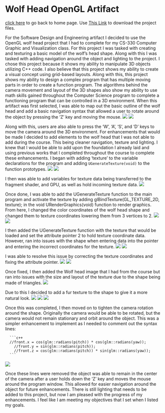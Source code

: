 # Wolf Head OpenGL Artifact

[click here](https://joeyf12.github.io/) to go back to home page. Use [This Link]() to download the project files.

For the Software Design and Engineering artifact I decided to use the OpenGL wolf head project that I had to complete for my CS-330 Computer Graphic and Visualization class. For this project I was tasked with creating and texturing a basic model of the wolf’s head shape. Along with this I was tasked with adding navigation around the object and lighting to the project. I chose this project because it shows my ability to manipulate 3D objects utilizing C++ code. I also believe that this project shows my ability to create a visual concept using grid-based layouts. Along with this, this project shows my ability to design a complex program that has multiple moving parts in order to create a function program. The algorithms behind the camera movement and layout of the 3D shapes also show my ability to use math skills gained throughout the Computer Science program to complete a functioning program that can be controlled in a 3D environment. When this artifact was first selected, I was able to map out the basic outline of the wolf head and add a basic navigation syntax that allowed a user to rotate around the object by pressing the ‘Z’ key and moving the mouse.
<img src="SoftwarePicture1.png">
<img src="SoftwarePicture2.png">

Along with this, users are also able to press the ‘W’, ‘A’, ‘S’, and ‘D’ keys to move the camera around the 3D environment. For enhancements that would be made I decided to add elements to the wolf head that I was not able to add during the course. This being cleaner navigation, texture and lighting. I knew that I would be able to add upon the foundation I already laid and using previous works that I completed throughout the course to complete these enhancements. I began with adding ‘texture’ to the variable declarations for the program and adding ```UGenerateTexture(void)``` to the function prototypes. 
<img src="SoftwarePicture3.png">
<img src="SoftwarePicture4.png">

I then was able to add variables for texture data being transferred to the fragment shader, and GPU, as well as hold incoming texture data.
<img src="SoftwarePicture5.png">

Once done, I was able to add the UGenerateTexture function to the main program and activate the texture by adding glBindTexture(GL_TEXTURE_2D, texture); in the void URenderGraphics(void) function to render graphics. From here, I changed the color coordinates of the wolf head shape and changed them to texture coordinates lowering them from 3 vertices to 2.
<img src="SoftwarePicture6.png">
<img src="SoftwarePicture7.png">

I then added the UGenerateTexture function with the texture that would be loaded and set the attribute pointer 2 to hold texture coordinate data. However, ran into issues with the shape when entering data into the pointer and entering the incorrect coordinates for the texture.
<img src="SoftwarePicture8.png">
<img src="SoftwarePicture9.png">

I was able to resolve this issue by correcting the texture coordinates and fixing the attribute pointer.
<img src="SoftwarePicture10.png">
<img src="SoftwarePicture11.png">

Once fixed, I then added the Wolf head image that I had from the course but ran into issues with the size and layout of the texture due to the shape being made of triangles.
<img src="SoftwarePicture12.png">

Due to this I decided to add a fur texture to the shape to give it a more natural look.
<img src="SoftwarePicture13.png">
<img src="SoftwarePicture14.png">
<img src="SoftwarePicture15.png">

Once this was completed, I then moved on to tighten the camera rotation around the shape. Originally the camera would be able to be rotated, but the camera would not remain stationary and orbit around the object. This was a simpler enhancement to implement as I needed to comment out the syntax lines:
	    
      ```c++
      //front.x = cos(glm::radians(pitch)) * cos(glm::radians(yaw));
	    //front.y = sin(glm::radians(pitch));
	    //front.z = cos(glm::radians(pitch)) * sin(glm::radians(yaw));
      ```
      
<img src="SoftwarePicture16.png">

Once these lines were removed the object was able to remain in the center of the camera after a user holds down the ‘Z’ key and moves the mouse around the program window. This allowed for easier navigation around the object for future enhancements. There is still lighting that needs to be added to this project, but now I am pleased with the progress of my enhancements. I feel like I am meeting my objectives that I set when I listed my goals.
